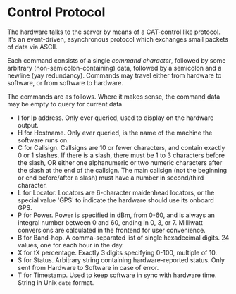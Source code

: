 # Control Protocol

The hardware talks to the server by means of a CAT-control like protocol.
It's an event-driven, asynchronous protocol which exchanges small packets of data via ASCII.

Each command consists of a single _command character_, followed by some arbitrary (non-semicolon-containing) data, followed by a semicolon and a newline (yay redundancy).
Commands may travel either from hardware to software, or from software to hardware.

The commands are as follows. Where it makes sense, the command data may be empty to query for current data.

* I for Ip address. Only ever queried, used to display on the hardware output.
* H for Hostname. Only ever queried, is the name of the machine the software runs on.
* C for Callsign. Callsigns are 10 or fewer characters, and contain exactly 0 or 1 slashes. If there is a slash, there must be 1 to 3 characters before the slash, OR either one alphanumeric or two numeric characters after the slash at the end of the callsign. The main callsign (not the beginning or end before/after a slash) must have a number in second/third character.
* L for Locator. Locators are 6-character maidenhead locators, or the special value 'GPS' to indicate the hardware should use its onboard GPS.
* P for Power. Power is specified in dBm, from 0-60, and is always an integral number between 0 and 60, ending in 0, 3, or 7. Milliwatt conversions are calculated in the frontend for user convenience.
* B for Band-hop. A comma-separated list of single hexadecimal digits. 24 values, one for each hour in the day.
* X for tX percentage. Exactly 3 digits specifying 0-100, multiple of 10.
* S for Status. Arbitrary string containing hardware-reported status. Only sent from Hardware to Software in case of error.
* T for Timestamp. Used to keep software in sync with hardware time. String in Unix `date` format.
